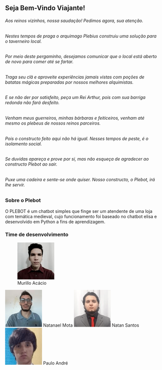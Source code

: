 ## Seja Bem-Vindo Viajante!

<h6>Aos reinos vizinhos, nossa saudação! Pedimos agora, sua atenção.</h6>

<h6>Nestes tempos de praga o arquimago Plebius construiu uma solução para o taverneiro local.</h6> 
<h6>Por meio deste pergaminho, desejamos comunicar que o local está aberto de novo para comer até se fartar.</h6>

<h6>Traga seu clã e aproveite experiências jamais vistas com poções de batatas mágicas preparadas por nossos melhores alquimistas.</h6>
<h6>E se não der por satisfeito, peça um Rei Arthur, pois com sua barriga redonda não fará desfeito.</h6>

<h6>Venham meus guerreiros, minhas bárbaras e feiticeiros, venham até mesmo os plebeus de nossos reinos parceiros. </h6>
<h6>Pois o constructo feito aqui não há igual. Nesses tempos de peste, é o isolamento social.</h6>

<h6>Se duvidas apareça e prove por si, mas não esqueça de agradecer ao constructo Plebot ao sair.</h6>

<h6>Puxe uma cadeira e sente-se onde quiser. Nosso constructo, o Plebot, irá lhe servir.</h6>

### Sobre o Plebot

O PLEBOT é um chatbot simples que finge ser um atendente de uma loja com temática medieval, cujo funcionamento foi baseado no chatbot elisa e desenvolvido em Python a fins de aprendizagem.


### Time de desenvolvimento

<figure>
  <div class="round-container">
    <img src="/imgs/mr.png">
  </div>
  <figcaption>
    Murillo Acácio
  </figcaption>
</figure>

<img src = "/imgs/nl.png">
Natanael Mota</img>
<img src = "/imgs/nt.png">
Natan Santos</img>
<img src = "/imgs/pl.png">
Paulo André</img>
